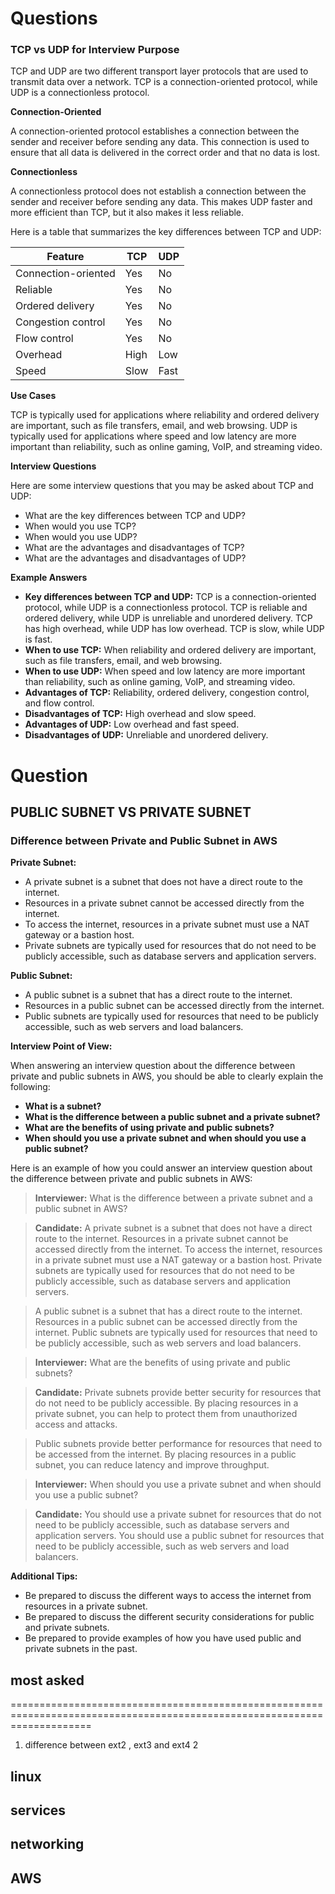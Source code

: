 # Questions

### TCP vs UDP for Interview Purpose

TCP and UDP are two different transport layer protocols that are used to transmit data over a network. TCP is a connection-oriented protocol, while UDP is a connectionless protocol.

**Connection-Oriented**

A connection-oriented protocol establishes a connection between the sender and receiver before sending any data. This connection is used to ensure that all data is delivered in the correct order and that no data is lost.

**Connectionless**

A connectionless protocol does not establish a connection between the sender and receiver before sending any data. This makes UDP faster and more efficient than TCP, but it also makes it less reliable.

Here is a table that summarizes the key differences between TCP and UDP:

| Feature | TCP | UDP |
|---|---|---|
| Connection-oriented | Yes | No |
| Reliable | Yes | No |
| Ordered delivery | Yes | No |
| Congestion control | Yes | No |
| Flow control | Yes | No |
| Overhead | High | Low |
| Speed | Slow | Fast |

**Use Cases**

TCP is typically used for applications where reliability and ordered delivery are important, such as file transfers, email, and web browsing. UDP is typically used for applications where speed and low latency are more important than reliability, such as online gaming, VoIP, and streaming video.

**Interview Questions**

Here are some interview questions that you may be asked about TCP and UDP:

* What are the key differences between TCP and UDP?
* When would you use TCP?
* When would you use UDP?
* What are the advantages and disadvantages of TCP?
* What are the advantages and disadvantages of UDP?

**Example Answers**

* **Key differences between TCP and UDP:** TCP is a connection-oriented protocol, while UDP is a connectionless protocol. TCP is reliable and ordered delivery, while UDP is unreliable and unordered delivery. TCP has high overhead, while UDP has low overhead. TCP is slow, while UDP is fast.
* **When to use TCP:** When reliability and ordered delivery are important, such as file transfers, email, and web browsing.
* **When to use UDP:** When speed and low latency are more important than reliability, such as online gaming, VoIP, and streaming video.
* **Advantages of TCP:** Reliability, ordered delivery, congestion control, and flow control.
* **Disadvantages of TCP:** High overhead and slow speed.
* **Advantages of UDP:** Low overhead and fast speed.
* **Disadvantages of UDP:** Unreliable and unordered delivery.



# Question

## PUBLIC SUBNET VS PRIVATE SUBNET

### Difference between Private and Public Subnet in AWS

**Private Subnet:**

* A private subnet is a subnet that does not have a direct route to the internet.
* Resources in a private subnet cannot be accessed directly from the internet.
* To access the internet, resources in a private subnet must use a NAT gateway or a bastion host.
* Private subnets are typically used for resources that do not need to be publicly accessible, such as database servers and application servers.

**Public Subnet:**

* A public subnet is a subnet that has a direct route to the internet.
* Resources in a public subnet can be accessed directly from the internet.
* Public subnets are typically used for resources that need to be publicly accessible, such as web servers and load balancers.

**Interview Point of View:**

When answering an interview question about the difference between private and public subnets in AWS, you should be able to clearly explain the following:

* **What is a subnet?**
* **What is the difference between a public subnet and a private subnet?**
* **What are the benefits of using private and public subnets?**
* **When should you use a private subnet and when should you use a public subnet?**

Here is an example of how you could answer an interview question about the difference between private and public subnets in AWS:

> **Interviewer:** What is the difference between a private subnet and a public subnet in AWS?

> **Candidate:** A private subnet is a subnet that does not have a direct route to the internet. Resources in a private subnet cannot be accessed directly from the internet. To access the internet, resources in a private subnet must use a NAT gateway or a bastion host. Private subnets are typically used for resources that do not need to be publicly accessible, such as database servers and application servers.

> A public subnet is a subnet that has a direct route to the internet. Resources in a public subnet can be accessed directly from the internet. Public subnets are typically used for resources that need to be publicly accessible, such as web servers and load balancers.

> **Interviewer:** What are the benefits of using private and public subnets?

> **Candidate:** Private subnets provide better security for resources that do not need to be publicly accessible. By placing resources in a private subnet, you can help to protect them from unauthorized access and attacks.

> Public subnets provide better performance for resources that need to be accessed from the internet. By placing resources in a public subnet, you can reduce latency and improve throughput.

> **Interviewer:** When should you use a private subnet and when should you use a public subnet?

> **Candidate:** You should use a private subnet for resources that do not need to be publicly accessible, such as database servers and application servers. You should use a public subnet for resources that need to be publicly accessible, such as web servers and load balancers.

**Additional Tips:**

* Be prepared to discuss the different ways to access the internet from resources in a private subnet.
* Be prepared to discuss the different security considerations for public and private subnets.
* Be prepared to provide examples of how you have used public and private subnets in the past.

## most asked
==========================================================================================================================

 
1) difference between ext2 , ext3 and ext4
2
## linux 

## services
## networking

## AWS